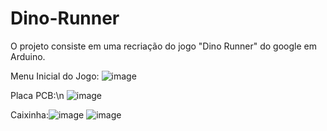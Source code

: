 # Dino-Runner
O projeto consiste em uma recriação do jogo "Dino Runner" do google em Arduino.


Menu Inicial do Jogo:
![image](https://user-images.githubusercontent.com/78235678/121098315-965a9100-c7c3-11eb-9a6d-f76a7a900e6a.png)

Placa PCB:\n
![image](https://user-images.githubusercontent.com/78235678/121098247-7034f100-c7c3-11eb-8ab3-214202171db5.png)

Caixinha:![image](https://user-images.githubusercontent.com/78235678/121098342-a2dee980-c7c3-11eb-843a-c47d607351ca.png)
![image](https://user-images.githubusercontent.com/78235678/121098353-ab372480-c7c3-11eb-9904-1f32d59d3bf8.png)
